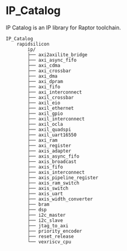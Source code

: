 # IP_Catalog
IP Catalog is an IP library for Raptor toolchain.

	IP_Catalog
		rapidsilicon
			ip/
			├── axi2axilite_bridge
			├── axi_async_fifo
			├── axi_cdma
			├── axi_crossbar
			├── axi_dma
			├── axi_dpram
			├── axi_fifo
			├── axi_interconnect
			├── axil_crossbar
			├── axil_eio
			├── axil_ethernet
			├── axil_gpio
			├── axil_interconnect
			├── axil_ocla
			├── axil_quadspi
			├── axil_uart16550
			├── axi_ram
			├── axi_register
			├── axis_adapter
			├── axis_async_fifo
			├── axis_broadcast
			├── axis_fifo
			├── axis_interconnect
			├── axis_pipeline_register
			├── axis_ram_switch
			├── axis_switch
			├── axis_uart
			├── axis_width_converter
			├── bram
			├── dsp
			├── i2c_master
			├── i2c_slave
			├── jtag_to_axi
			├── priority_encoder
			├── reset_release
			└── vexriscv_cpu
